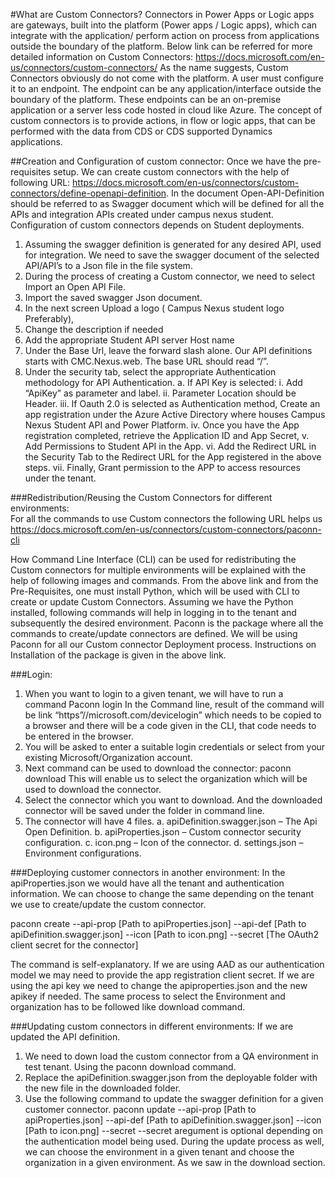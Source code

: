 #What are Custom Connectors?
Connectors in Power Apps or Logic apps are gateways, built into the platform (Power apps / Logic apps), which can integrate with the application/ perform action on process from applications outside the boundary of the platform. Below link can be referred for more detailed information on Custom Connectors: https://docs.microsoft.com/en-us/connectors/custom-connectors/
As the name suggests, Custom Connectors obviously do not come with the platform. A user must configure it to an endpoint. The endpoint can be any application/interface outside the boundary of the platform. These endpoints can be an on-premise application or a server less code hosted in cloud like Azure. The concept of custom connectors is to provide actions, in flow or logic apps, that can be performed with the data from CDS or CDS supported Dynamics applications. 
	
##Creation and Configuration of custom connector:
Once we have the pre-requisites setup. We can create custom connectors with the help of following URL:  https://docs.microsoft.com/en-us/connectors/custom-connectors/define-openapi-definition. In the document Open-API-Definition should be referred to as Swagger document which will be defined for all the APIs and integration APIs created under campus nexus student. Configuration of custom connectors depends on Student deployments. 
		
1.	Assuming the swagger definition is generated for any desired API, used for integration. We need to save the swagger document of the selected API/API’s to a 	Json file in the file system.
2.	During the process of creating a Custom connector, we need to select Import an Open API File.
3.	Import the saved swagger Json document.
4.	In the next screen Upload a logo ( Campus Nexus student logo Preferably),
5.	Change the description if needed
6.	Add the appropriate Student API server Host name
7.	Under the Base Url, leave the forward slash alone. Our API definitions starts with CMC.Nexus.web. The base URL should read “/”.
8.	Under the security tab, select the appropriate Authentication methodology for API Authentication.
	a.	If API Key is selected:
		i.	Add “ApiKey” as parameter and label.
		ii.	Parameter Location should be Header.
		iii. If Oauth 2.0 is selected as Authentication method, Create an app registration under the Azure Active Directory where houses Campus Nexus Student API     and Power Platform.
		iv.	Once you have the App registration completed, retrieve the Application ID and App Secret, 
		v.	Add Permissions to Student API in the App. 
		vi.	Add the Redirect URL in the Security Tab to the Redirect URL for the App registered in the above steps.
		vii. Finally, Grant permission to the APP to access resources under the tenant.   

###Redistribution/Reusing the Custom Connectors for different environments:  
For all the commands to use Custom connectors the following URL helps us
https://docs.microsoft.com/en-us/connectors/custom-connectors/paconn-cli
	
How Command Line Interface (CLI) can be used for redistributing the Custom connectors for multiple environments will be explained with the help of following images and commands. From the above link and from the Pre-Requisites, one must install Python, which will be used with CLI to create or update Custom Connectors. Assuming we have the Python installed, following commands will help in logging in to the tenant and subsequently the desired environment. 
Paconn is the package where all the commands to create/update connectors are defined. We will be using Paconn for all our Custom connector Deployment process. Instructions on Installation of the package is given in the above link.  

###Login:

1.	When you want to login to a given tenant, we will have to run a command
Paconn login
In the Command line, result of the command will be link “https”//microsoft.com/devicelogin” which needs to be copied to a browser and there will be a code given in the CLI, that code needs to be entered in the browser.
2.	You will be asked to enter a suitable login credentials or select from your existing Microsoft/Organization account. 
3.	Next command can be used to download the connector: 
paconn download 
This will enable us to select the organization which will be used to download the 	   connector.
4.	Select the connector which you want to download. And the downloaded connector will be saved under the folder in command line. 
5.	The connector will have 4 files.
	a.	apiDefinition.swagger.json – The Api Open Definition.
	b.	apiProperties.json – Custom connector security configuration.
	c.	icon.png – Icon of the connector.
	d.	settings.json – Environment configurations.


###Deploying customer connectors in another environment:
In the apiProperties.json we would have all the tenant and authentication information. We can choose to change the same depending on the tenant we use to create/update the custom connector. 

paconn create --api-prop [Path to apiProperties.json] --api-def [Path to apiDefinition.swagger.json] --icon [Path to icon.png] --secret [The OAuth2 client secret for the connector]

The command is self-explanatory. If we are using AAD as our authentication model we may need to provide the app registration client secret.
If we are using the api key we need to change the apiproperties.json and the new apikey if needed.
The same process to select the Environment and organization has to be followed like download command.

###Updating custom connectors in different environments:
If we are updated the API definition. 
1.	 We need to down load the custom connector from a QA environment in test tenant. Using the paconn download command.
2.	Replace the apiDefinition.swagger.json  from the deployable folder with the new file in the downloaded folder.
3.	Use the following command to update the swagger definition for a given customer connector.
		paconn update --api-prop [Path to apiProperties.json] --api-def [Path to apiDefinition.swagger.json] --icon [Path to icon.png] --secret 
		--secret aregument is optional depending on the authentication model being used.
		During the update process as well, we can choose the environment in a given tenant and choose the organization in a given environment. As we saw in the download section.
